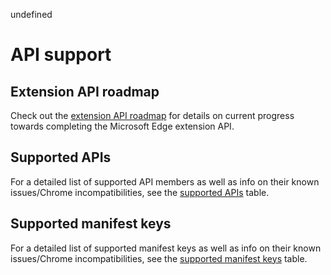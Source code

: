 undefined
#  API support

## Extension API roadmap
Check out the [extension API roadmap](./api-support/extension-API-roadmap.md) for details on current progress towards completing the Microsoft Edge extension API.

## Supported APIs
For a detailed list of supported API members as well as info on their known issues/Chrome incompatibilities, see the [supported APIs](./api-support/supported-APIs.md) table.

## Supported manifest keys
For a detailed list of supported manifest keys as well as info on their known issues/Chrome incompatibilities, see the [supported manifest keys](./api-support/supported-manifest-keys.md) table.
